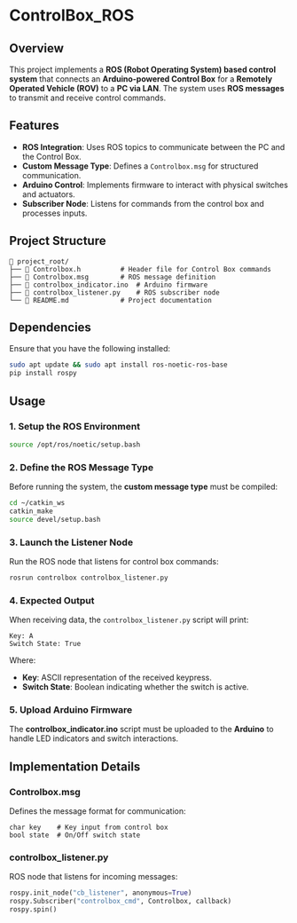 # ControlBox_ROS

## Overview
This project implements a **ROS (Robot Operating System) based control system** that connects an **Arduino-powered Control Box** for a **Remotely Operated Vehicle (ROV)** to a **PC via LAN**. The system uses **ROS messages** to transmit and receive control commands.

## Features
- **ROS Integration**: Uses ROS topics to communicate between the PC and the Control Box.
- **Custom Message Type**: Defines a `Controlbox.msg` for structured communication.
- **Arduino Control**: Implements firmware to interact with physical switches and actuators.
- **Subscriber Node**: Listens for commands from the control box and processes inputs.

## Project Structure
```
📂 project_root/
├── 📜 Controlbox.h          # Header file for Control Box commands
├── 📜 Controlbox.msg        # ROS message definition
├── 📜 controlbox_indicator.ino  # Arduino firmware
├── 📜 controlbox_listener.py    # ROS subscriber node
└── 📝 README.md             # Project documentation
```

## Dependencies
Ensure that you have the following installed:
```bash
sudo apt update && sudo apt install ros-noetic-ros-base
pip install rospy
```

## Usage
### 1. Setup the ROS Environment
```bash
source /opt/ros/noetic/setup.bash
```

### 2. Define the ROS Message Type
Before running the system, the **custom message type** must be compiled:
```bash
cd ~/catkin_ws
catkin_make
source devel/setup.bash
```

### 3. Launch the Listener Node
Run the ROS node that listens for control box commands:
```bash
rosrun controlbox controlbox_listener.py
```

### 4. Expected Output
When receiving data, the `controlbox_listener.py` script will print:
```
Key: A
Switch State: True
```
Where:
- **Key**: ASCII representation of the received keypress.
- **Switch State**: Boolean indicating whether the switch is active.

### 5. Upload Arduino Firmware
The **controlbox_indicator.ino** script must be uploaded to the **Arduino** to handle LED indicators and switch interactions.

## Implementation Details
### Controlbox.msg
Defines the message format for communication:
```text
char key    # Key input from control box
bool state  # On/Off switch state
```

### controlbox_listener.py
ROS node that listens for incoming messages:
```python
rospy.init_node("cb_listener", anonymous=True)
rospy.Subscriber("controlbox_cmd", Controlbox, callback)
rospy.spin()
```

